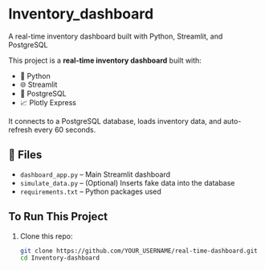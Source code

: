 # Inventory_dashboard
A real-time inventory dashboard built with Python, Streamlit, and PostgreSQL

This project is a **real-time inventory dashboard** built with:

- 🐍 Python
- 🌐 Streamlit
- 🐘 PostgreSQL
- 📈 Plotly Express

It connects to a PostgreSQL database, loads inventory data, and auto-refresh every 60 seconds.

## 📂 Files

- `dashboard_app.py` – Main Streamlit dashboard
- `simulate_data.py` – (Optional) Inserts fake data into the database
- `requirements.txt` – Python packages used

## To Run This Project

1. Clone this repo:
   ```bash
   git clone https://github.com/YOUR_USERNAME/real-time-dashboard.git
   cd Inventory-dashboard
   
